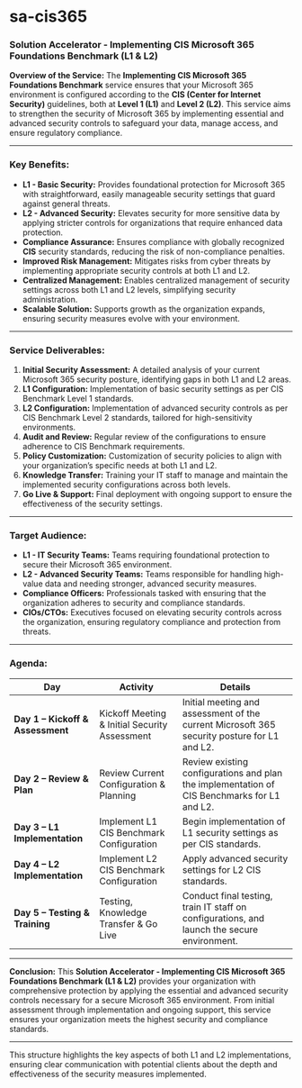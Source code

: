 # sa-cis365

### **Solution Accelerator - Implementing CIS Microsoft 365 Foundations Benchmark (L1 & L2)**

**Overview of the Service:**
The **Implementing CIS Microsoft 365 Foundations Benchmark** service ensures that your Microsoft 365 environment is configured according to the **CIS (Center for Internet Security)** guidelines, both at **Level 1 (L1)** and **Level 2 (L2)**. This service aims to strengthen the security of Microsoft 365 by implementing essential and advanced security controls to safeguard your data, manage access, and ensure regulatory compliance.

---

### **Key Benefits:**

- **L1 - Basic Security:** Provides foundational protection for Microsoft 365 with straightforward, easily manageable security settings that guard against general threats.
- **L2 - Advanced Security:** Elevates security for more sensitive data by applying stricter controls for organizations that require enhanced data protection.
- **Compliance Assurance:** Ensures compliance with globally recognized **CIS** security standards, reducing the risk of non-compliance penalties.
- **Improved Risk Management:** Mitigates risks from cyber threats by implementing appropriate security controls at both L1 and L2.
- **Centralized Management:** Enables centralized management of security settings across both L1 and L2 levels, simplifying security administration.
- **Scalable Solution:** Supports growth as the organization expands, ensuring security measures evolve with your environment.

---

### **Service Deliverables:**

1. **Initial Security Assessment:** A detailed analysis of your current Microsoft 365 security posture, identifying gaps in both L1 and L2 areas.
2. **L1 Configuration:** Implementation of basic security settings as per CIS Benchmark Level 1 standards.
3. **L2 Configuration:** Implementation of advanced security controls as per CIS Benchmark Level 2 standards, tailored for high-sensitivity environments.
4. **Audit and Review:** Regular review of the configurations to ensure adherence to CIS Benchmark requirements.
5. **Policy Customization:** Customization of security policies to align with your organization’s specific needs at both L1 and L2.
6. **Knowledge Transfer:** Training your IT staff to manage and maintain the implemented security configurations across both levels.
7. **Go Live & Support:** Final deployment with ongoing support to ensure the effectiveness of the security settings.

---

### **Target Audience:**

- **L1 - IT Security Teams:** Teams requiring foundational protection to secure their Microsoft 365 environment.
- **L2 - Advanced Security Teams:** Teams responsible for handling high-value data and needing stronger, advanced security measures.
- **Compliance Officers:** Professionals tasked with ensuring that the organization adheres to security and compliance standards.
- **CIOs/CTOs:** Executives focused on elevating security controls across the organization, ensuring regulatory compliance and protection from threats.

---

### **Agenda:**

| **Day**                        | **Activity**                                    | **Details**                                                                                        |
|---------------------------------|-------------------------------------------------|----------------------------------------------------------------------------------------------------|
| **Day 1 – Kickoff & Assessment** | Kickoff Meeting & Initial Security Assessment   | Initial meeting and assessment of the current Microsoft 365 security posture for L1 and L2.          |
| **Day 2 – Review & Plan**        | Review Current Configuration & Planning         | Review existing configurations and plan the implementation of CIS Benchmarks for L1 and L2.          |
| **Day 3 – L1 Implementation**    | Implement L1 CIS Benchmark Configuration        | Begin implementation of L1 security settings as per CIS standards.                                   |
| **Day 4 – L2 Implementation**    | Implement L2 CIS Benchmark Configuration        | Apply advanced security settings for L2 CIS standards.                                               |
| **Day 5 – Testing & Training**   | Testing, Knowledge Transfer & Go Live           | Conduct final testing, train IT staff on configurations, and launch the secure environment.          |

---

**Conclusion:**
This **Solution Accelerator - Implementing CIS Microsoft 365 Foundations Benchmark (L1 & L2)** provides your organization with comprehensive protection by applying the essential and advanced security controls necessary for a secure Microsoft 365 environment. From initial assessment through implementation and ongoing support, this service ensures your organization meets the highest security and compliance standards.

--- 

This structure highlights the key aspects of both L1 and L2 implementations, ensuring clear communication with potential clients about the depth and effectiveness of the security measures implemented.
